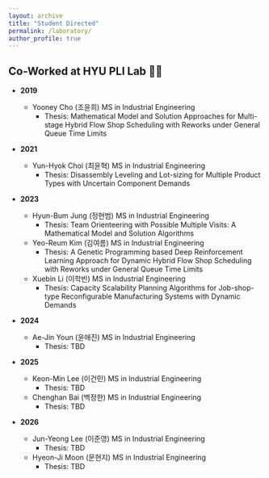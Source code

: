```yaml
---
layout: archive
title: "Student Directed"
permalink: /laboratory/
author_profile: true
---
```

## **Co-Worked at HYU PLI Lab** 👨‍💻

- **2019**
  - Yooney Cho (조윤희) MS in Industrial Engineering
     - Thesis: Mathematical Model and Solution Approaches for Multi-stage Hybrid Flow Shop Scheduling with Reworks under General Queue Time Limits
       
- **2021**
   - Yun-Hyok Choi (최윤혁) MS in Industrial Engineering
     - Thesis: Disassembly Leveling and Lot-sizing for Multiple Product Types with Uncertain Component Demands
       
- **2023**
   - Hyun-Bum Jung (정현범) MS in Industrial Engineering
     - Thesis: Team Orienteering with Possible Multiple Visits: A Mathematical Model and Solution Algorithms
   - Yeo-Reum Kim (김여름) MS in Industrial Engineering
     - Thesis: A Genetic Programming based Deep Reinforcement Learning Approach for Dynamic Hybrid Flow Shop Scheduling with Reworks under General Queue Time Limits
   - Xuebin Li (이학빈) MS in Industrial Engineering
     - Thesis: Capacity Scalability Planning Algorithms for Job-shop-type Reconfigurable Manufacturing Systems with Dynamic Demands
       
- **2024**
   - Ae-Jin Youn (윤애진) MS in Industrial Engineering
     - Thesis: TBD
       
- **2025**
   - Keon-Min Lee (이건민) MS in Industrial Engineering
     - Thesis: TBD
   - Chenghan Bai (백정한) MS in Industrial Engineering
     - Thesis: TBD
       
- **2026**
   - Jun-Yeong Lee (이준영) MS in Industrial Engineering
     - Thesis: TBD
   - Hyeon-Ji Moon (문현지) MS in Industrial Engineering
     - Thesis: TBD
